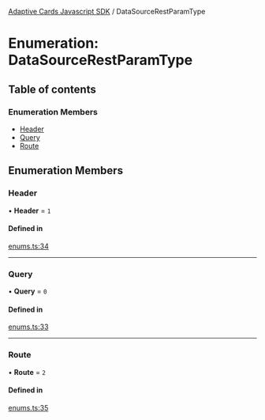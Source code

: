 [Adaptive Cards Javascript SDK](../README.md) / DataSourceRestParamType

# Enumeration: DataSourceRestParamType

## Table of contents

### Enumeration Members

- [Header](DataSourceRestParamType.md#header)
- [Query](DataSourceRestParamType.md#query)
- [Route](DataSourceRestParamType.md#route)

## Enumeration Members

### Header

• **Header** = ``1``

#### Defined in

[enums.ts:34](https://github.com/asseco-see/AdaptiveCards/blob/d5d2c7b75/source/nodejs/adaptivecards/src/enums.ts#L34)

___

### Query

• **Query** = ``0``

#### Defined in

[enums.ts:33](https://github.com/asseco-see/AdaptiveCards/blob/d5d2c7b75/source/nodejs/adaptivecards/src/enums.ts#L33)

___

### Route

• **Route** = ``2``

#### Defined in

[enums.ts:35](https://github.com/asseco-see/AdaptiveCards/blob/d5d2c7b75/source/nodejs/adaptivecards/src/enums.ts#L35)
